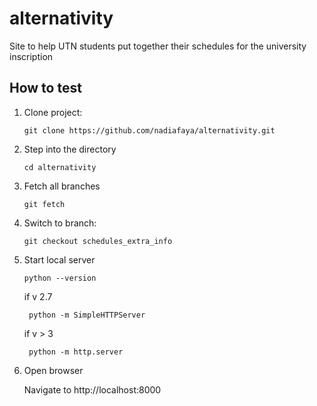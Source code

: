 alternativity
=============

Site to help UTN students put together their schedules for the university inscription

## How to test

1. Clone project:

    `git clone https://github.com/nadiafaya/alternativity.git`

2. Step into the directory

    `cd alternativity`

3. Fetch all branches

    `git fetch`

4. Switch to branch:

    `git checkout schedules_extra_info`

5. Start local server

    `python --version`

    if v 2.7

        python -m SimpleHTTPServer

    if v > 3

        python -m http.server

6. Open browser

    Navigate to http://localhost:8000
